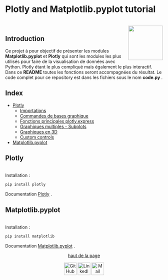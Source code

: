 # Plotly and Matplotlib.pyplot tutorial
<br/>
<a href="https://www.python.org" class="fancybox" ><img align="right" width="110" height="110" src="https://user-images.githubusercontent.com/63207451/97306728-26fce600-185f-11eb-9784-14151a6b2c43.png"><a/>
	
## Introduction

Ce projet à pour objectif de présenter les modules __Matplotlib.pyplot__ et __Plotly__ qui sont les modules les plus utilisés pour faire de la visualisation de données avec Python. Plotly étant le plus compliqué mais également le plus interactif. Dans ce __README__ toutes les fonctions seront accompagnées du résultat. Le code complet pour ce repository est dans les fichiers sous le nom __code.py__ .

## Index
- [Plotly](#Plotly)
	- [Importations](#importations)
	- [Commandes de bases graphique](#commandes-de-bases-graphique)
	- [Fonctions principales plotly.express](#fonctions-principales-plotlyexpress)
	- [Graphiques multiples - Subplots](#graphiques-multiples---subplots)
	- [Graphiques en 3D](#graphiques-en-3d)
	- [Custom controls](#custom-controls)
- [Matplotlib.pyplot](#Matplotlib.pyplot)




## Plotly
<br/>
Installation :
<br/>

```py
pip install plotly
```

Documentation [Plotly](https://plotly.com/python/) .




## Matplotlib.pyplot
<br/>
Installation :
<br/>

```py
pip install matplotlib
```

Documentation [Matplotlib.pyplot](https://matplotlib.org/3.3.1/api/_as_gen/matplotlib.pyplot.html) .
















<p align="center">
<a href="#plotly-and-matplotlibpyplot-tutorial"> haut de la page 
	</a>
<p/>
<p align="center">
  <a href="https://github.com/antonin-lfv" class="fancybox" ><img src="https://user-images.githubusercontent.com/63207451/97302854-e484da80-1859-11eb-9374-5b319ca51197.png" title="GitHub" width="40" height="40"></a>
  <a href="https://www.linkedin.com/in/antonin-lefevre-565b8b141" class="fancybox" ><img src="https://user-images.githubusercontent.com/63207451/97303444-b2c04380-185a-11eb-8cfc-864c33a64e4b.png" title="LinkedIn" width="40" height="40"></a>
  <a href="mailto:antoninlefevre45@icloud.com" class="fancybox" ><img src="https://user-images.githubusercontent.com/63207451/97303543-cec3e500-185a-11eb-8adc-c1364e2054a9.png" title="Mail" width="40" height="40"></a>
</p>
